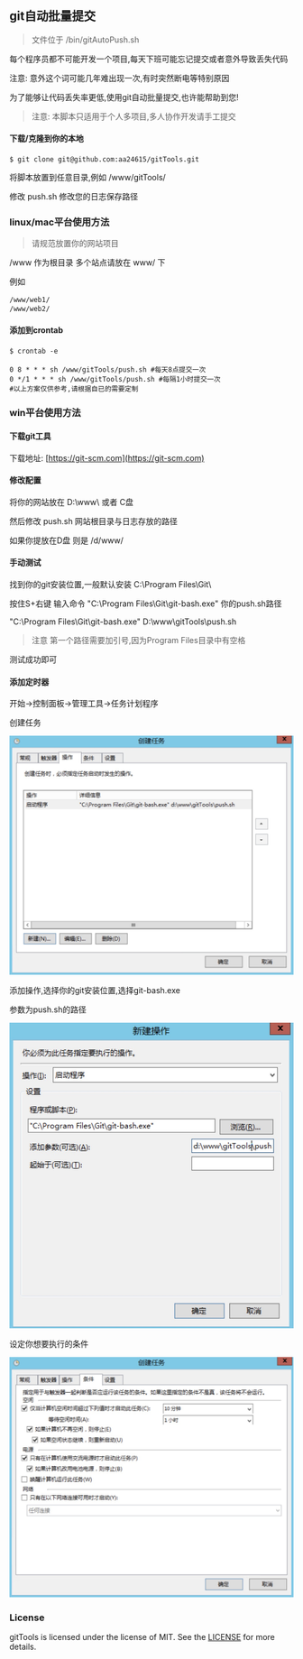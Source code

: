 
## git自动批量提交

> 文件位于 /bin/gitAutoPush.sh


每个程序员都不可能开发一个项目,每天下班可能忘记提交或者意外导致丢失代码

注意: 意外这个词可能几年难出现一次,有时突然断电等特别原因

为了能够让代码丢失率更低,使用git自动批量提交,也许能帮助到您!

> 注意: 本脚本只适用于个人多项目,多人协作开发请手工提交

#### 下载/克隆到你的本地
```
$ git clone git@github.com:aa24615/gitTools.git

```
将脚本放置到任意目录,例如 /www/gitTools/

修改 push.sh 修改您的日志保存路径

### linux/mac平台使用方法

> 请规范放置你的网站项目

/www 作为根目录 多个站点请放在 www/ 下

例如
```
/www/web1/
/www/web2/

```

#### 添加到crontab
```
$ crontab -e

0 8 * * * sh /www/gitTools/push.sh #每天8点提交一次
0 */1 * * * sh /www/gitTools/push.sh #每隔1小时提交一次
#以上方案仅供参考,请根据自已的需要定制 

```

### win平台使用方法

#### 下载git工具

下载地址: [https://git-scm.com](https://git-scm.com)

#### 修改配置

将你的网站放在 D:\www\ 或者 C盘

然后修改 push.sh 网站根目录与日志存放的路径

如果你提放在D盘 则是 /d/www/

#### 手动测试

找到你的git安装位置,一般默认安装 C:\Program Files\Git\

按住S+右键 输入命令 "C:\Program Files\Git\git-bash.exe"  你的push.sh路径

"C:\Program Files\Git\git-bash.exe"  D:\www\gitTools\push.sh

> 注意 第一个路径需要加引号,因为Program Files目录中有空格

测试成功即可

#### 添加定时器

开始->控制面板->管理工具->任务计划程序

创建任务

![创建任务](img/1.jpg)

添加操作,选择你的git安装位置,选择git-bash.exe

参数为push.sh的路径

![添加操作](img/2.jpg)

设定你想要执行的条件

![条件](img/3.jpg)


### License

gitTools is licensed under the license of MIT. See the [LICENSE](../LICENSE) for more details.

